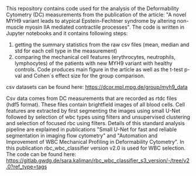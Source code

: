 This repository contains code used for the analysis of the Deformability Cytometry (DC) measurements from the publication of the article: "A novel MYH9 variant leads to atypical Epstein-Fechtner syndrome by altering non-muscle myosin IIA mediated contractile processes".
The code is written in Jupyter notebooks and it contains following steps:
  1) getting the summary statistics from the raw csv files (mean, median and std for each cell type in the measurement) 
  2) comparing the mechanical cell features (erythrocytes, neutrophils, lymphocytes) of the patients with new MYH9 variant with healthy controls. Code produces main figure in the article as well as the t-test p-val and Cohen´s effect size for the group comparison.


csv datasets can be found here: https://dcor.mpl.mpg.de/group/myh9_data

Csv data comes from DC measurements that are recorded as rtdc files (hdf5 format). These files contain brightfield images of all blood cells. Cell features are extracted by first segmenting the images using small U-Net followed by selection of wbc types using filters and unsupervised clustering and selection of focused rbc using filters. Details of this standard analysis pipeline are explained in publications "Small U-Net for fast and reliable segmentation in imaging flow cytometry" and "Automation and Improvement of WBC Mechanical Profiling in Deformability Cytometry".
In this publication rbc_wbc_classifier version v2.0 is used for WBC selection. The code can be found here: https://gitlab.gwdg.de/sara.kaliman/rbc_wbc_classifier_s3_version/-/tree/v2.0?ref_type=tags
